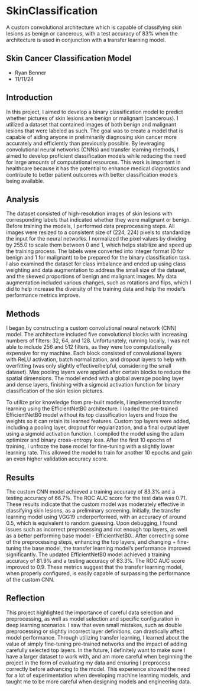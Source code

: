 # SkinClassification
A custom convolutional architecture which is capable of classifying skin lesions as benign or cancerous, with a test accuracy of 83% when the architecture is used in conjunction with a transfer learning model.

## Skin Cancer Classification Model
- Ryan Benner
- 11/11/24

## Introduction

In this project, I aimed to develop a binary classification model to predict whether pictures of skin lesions are benign or malignant (cancerous). I utilized a dataset that contained images of both benign and malignant lesions that were labeled as such. The goal was to create a model that is capable of aiding anyone in preliminarily diagnosing skin cancer more accurately and efficiently than previously possible. By leveraging convolutional neural networks (CNNs) and transfer learning methods, I aimed to develop proficient classification models while reducing the need for large amounts of computational resources. This work is important in healthcare because it has the potential to enhance medical diagnostics and contribute to better patient outcomes with better classification models being available.

## Analysis

The dataset consisted of high-resolution images of skin lesions with corresponding labels that indicated whether they were malignant or benign. Before training the models, I performed data preprocessing steps. All images were resized to a consistent size of (224, 224) pixels to standardize the input for the neural networks. I normalized the pixel values by dividing by 255.0 to scale them between 0 and 1, which helps stabilize and speed up the training process. The labels were converted into integer format (0 for benign and 1 for malignant) to be prepared for the binary classification task. I also examined the dataset for class imbalance and ended up using class weighting and data augmentation to address the small size of the dataset, and the skewed proportions of benign and malignant images. My data augmentation included various changes, such as rotations and flips, which I did to help increase the diversity of the training data and help the model’s performance metrics improve.

## Methods

I began by constructing a custom convolutional neural network (CNN) model. The architecture included five convolutional blocks with increasing numbers of filters: 32, 64, and 128. Unfortunately, running locally, I was not able to include 256 and 512 filters, as they were too computationally expensive for my machine.  Each block consisted of convolutional layers with ReLU activation, batch normalization, and dropout layers to help with overfitting (was only slightly effective/helpful, considering the small dataset). Max pooling layers were applied after certain blocks to reduce the spatial dimensions. The model ended with a global average pooling layer and dense layers, finishing with a sigmoid activation function for binary classification of the skin lesion pictures. 

To utilize prior knowledge from pre-built models, I implemented transfer learning using the EfficientNetB0 architecture. I loaded the pre-trained EfficientNetB0 model without its top classification layers and froze the weights so it can retain its learned features. Custom top layers were added, including a pooling layer, dropout for regularization, and a final output layer using a sigmoid activation function. I compiled the model using the adam optimizer and binary cross-entropy loss. After the first 10 epochs of training, I unfroze the base model for fine-tuning with a slightly lower learning rate. This allowed the model to train for another 10 epochs and gain an even higher validation accuracy score.

## Results

The custom CNN model achieved a training accuracy of 83.3% and a testing accuracy of 66.7%. The ROC AUC score for the test data was 0.71. These results indicate that the custom model was moderately effective in classifying skin lesions, as a preliminary screening. Initially, the transfer learning model using VGG19 underperformed, with an accuracy of around 0.5, which is equivalent to random guessing. Upon debugging, I found issues such as incorrect preprocessing and not enough top layers, as well as a better performing base model - EfficientNetB0.. After correcting some of the preprocessing steps, enhancing the top layers, and changing + fine-tuning the base model, the transfer learning model’s performance improved significantly. The updated EfficientNetB0 model achieved a training accuracy of 81.9% and a testing accuracy of 83.3%. The ROC AUC score improved to 0.9. These metrics suggest that the transfer learning model, when properly configured, is easily capable of surpassing the performance of the custom CNN. 

## Reflection

This project highlighted the importance of careful data selection and preprocessing, as well as model selection and specific configuration in deep learning scenarios. I saw that even small mistakes, such as double preprocessing or slightly incorrect layer definitions, can drastically affect model performance. Through utilizing transfer learning, I learned about the value of simply fine-tuning pre-trained networks and the impact of adding carefully selected top layers. In the future, I definitely want to make sure I have a larger dataset to work with, and am more careful when beginning the project in the form of evaluating my data and ensuring I preprocess correctly before advancing to the model. This experience showed the need for a lot of experimentation when developing machine learning models, and taught me to be more careful when designing models and engineering data.



